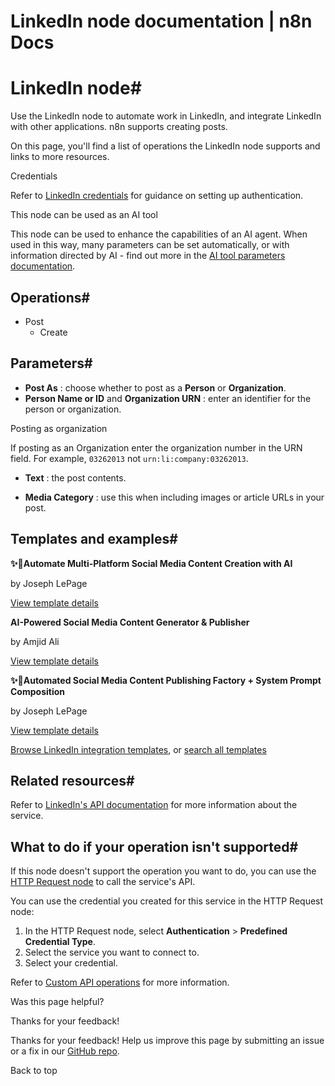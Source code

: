 # LinkedIn node documentation | n8n Docs

[ ](https://github.com/n8n-io/n8n-docs/edit/main/docs/integrations/builtin/app-nodes/n8n-nodes-base.linkedin.md "Edit this page")

# LinkedIn node#

Use the LinkedIn node to automate work in LinkedIn, and integrate LinkedIn with other applications. n8n supports creating posts.

On this page, you'll find a list of operations the LinkedIn node supports and links to more resources.

Credentials

Refer to [LinkedIn credentials](../../credentials/linkedin/) for guidance on setting up authentication. 

This node can be used as an AI tool

This node can be used to enhance the capabilities of an AI agent. When used in this way, many parameters can be set automatically, or with information directed by AI - find out more in the [AI tool parameters documentation](../../../../advanced-ai/examples/using-the-fromai-function/).

## Operations#

  * Post
    * Create

## Parameters#

  * **Post As** : choose whether to post as a **Person** or **Organization**.
  * **Person Name or ID** and **Organization URN** : enter an identifier for the person or organization.

Posting as organization

If posting as an Organization enter the organization number in the URN field. For example, `03262013` not `urn:li:company:03262013`.

  * **Text** : the post contents.

  * **Media Category** : use this when including images or article URLs in your post.

## Templates and examples#

**✨🤖Automate Multi-Platform Social Media Content Creation with AI**

by Joseph LePage

[View template details](https://n8n.io/workflows/3066-automate-multi-platform-social-media-content-creation-with-ai/)

**AI-Powered Social Media Content Generator & Publisher**

by Amjid Ali

[View template details](https://n8n.io/workflows/2950-ai-powered-social-media-content-generator-and-publisher/)

**✨🩷Automated Social Media Content Publishing Factory + System Prompt Composition**

by Joseph LePage

[View template details](https://n8n.io/workflows/3135-automated-social-media-content-publishing-factory-system-prompt-composition/)

[Browse LinkedIn integration templates](https://n8n.io/integrations/linkedin/), or [search all templates](https://n8n.io/workflows/)

## Related resources#

Refer to [LinkedIn's API documentation](https://learn.microsoft.com/en-us/linkedin/) for more information about the service.

## What to do if your operation isn't supported#

If this node doesn't support the operation you want to do, you can use the [HTTP Request node](../../core-nodes/n8n-nodes-base.httprequest/) to call the service's API.

You can use the credential you created for this service in the HTTP Request node: 

  1. In the HTTP Request node, select **Authentication** > **Predefined Credential Type**.
  2. Select the service you want to connect to.
  3. Select your credential.

Refer to [Custom API operations](../../../custom-operations/) for more information.

Was this page helpful? 

Thanks for your feedback! 

Thanks for your feedback! Help us improve this page by submitting an issue or a fix in our [GitHub repo](https://github.com/n8n-io/n8n-docs). 

Back to top